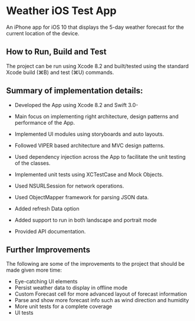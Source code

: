 # Weather iOS Test App
An iPhone app for iOS 10 that displays the 5-day weather forecast for the current location of the device.

## How to Run, Build and Test

The project can be run using Xcode 8.2 and built/tested using the standard Xcode build (⌘B) and test (⌘U) commands.

## Summary of implementation details:

- Developed the App using Xcode 8.2 and Swift 3.0-

- Main focus on implementing right architecture, design patterns and performance of the App.

- Implemented UI modules using storyboards and auto layouts.

- Followed VIPER based architecture and MVC design patterns.

- Used dependency injection across the App to facilitate the unit testing of the classes.

- Implemented unit tests using XCTestCase and Mock Objects.

- Used NSURLSession for network operations.

- Used ObjectMapper framework for parsing JSON data.

- Added refresh Data option

- Added support to run in both landscape and portrait mode

- Provided API documentation.

## Further Improvements

The following are some of the improvements to the project that should be made given more time:

- Eye-catching UI elements
- Persist weather data to display in offline mode
- Custom Forecast cell for more advanced layout of forecast information
- Parse and show more forecast info such as wind direction and humidity
- More unit tests for a complete coverage
- UI tests

